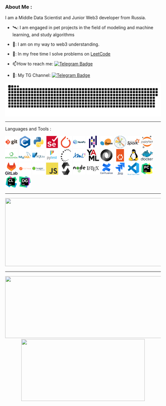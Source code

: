 ### About Me : 
I am a Middle Data Scientist and Junior Web3 developer from Russia. 
- 🛰️: I am engaged in pet projects in the field of modeling and machine learning, and study algorithms

- 🍕: I am on my way to web3 understanding.

- 🥇: In my free time I solve problems on [LeetCode](https://leetcode.com/sammorozov/)

- :mailbox:How to reach me: [![Telegram Badge](https://img.shields.io/badge/Telegram-blue?style=flat&logo=telegram&logoColor=white)](https://t.me/sam_gyps)

- 📡: My TG Channel: [![Telegram Badge](https://img.shields.io/badge/Telegram-blue?style=for-the-badge&logo=telegram&logoColor=white)](https://t.me/from_the_teapot_to_the_investor)



<p align="center">
 <img width="600" src="assets/github-snake.svg" alt="snake"/>
</p>


---
 Languages and Tools :
<div>
  <img src="https://github.com/devicons/devicon/blob/master/icons/git/git-original-wordmark.svg" title="Git" alt="Git" width="40" height="40"/>
  <img src="https://github.com/devicons/devicon/blob/master/icons/c/c-original.svg" title="C"  alt="C" width="40" height="40"/>
  <img src="https://github.com/devicons/devicon/blob/master/icons/python/python-original.svg" title="Python"  alt="Python" width="40" height="40"/>
  <img src="https://github.com/devicons/devicon/blob/master/icons/selenium/selenium-original.svg" title="Selenium"  alt="Selenium" width="40" height="40"/>
  <img src="https://github.com/devicons/devicon/blob/master/icons/pytorch/pytorch-original.svg" title="Pytorch"  alt="Pytorch" width="40" height="40"/>
  <img src="https://github.com/devicons/devicon/blob/master/icons/numpy/numpy-original-wordmark.svg" title="Numpy" alt="Numpy" width="40" height="40"/>
  <img src="https://github.com/devicons/devicon/blob/master/icons/pandas/pandas-original.svg" title="Pandas" alt="Pandas" width="40" height="40"/>
  <img src="https://github.com/devicons/devicon/blob/master/icons/scikitlearn/scikitlearn-original.svg" title="sklearn" alt="sklearn" width="40" height="40"/>
  <img src="https://github.com/devicons/devicon/blob/master/icons/matplotlib/matplotlib-original.svg" title="mpl" alt="mpl" width="40" height="40"/>
  <img src="https://github.com/devicons/devicon/blob/master/icons/apachespark/apachespark-original-wordmark.svg" title="Spark" alt="Spark" width="40" height="40"/>
  <img src="https://github.com/devicons/devicon/blob/master/icons/jupyter/jupyter-original-wordmark.svg" title="Jupiter" alt="Jupiter" width="40" height="40"/>
  <img src="https://github.com/devicons/devicon/blob/master/icons/anaconda/anaconda-original-wordmark.svg" title="Anaconda" alt="Conda" width="40" height="40"/>
  <img src="https://github.com/devicons/devicon/blob/master/icons/mysql/mysql-original-wordmark.svg" title="MySQL" alt="MySQL" width="40" height="40"/>
  <img src="https://github.com/devicons/devicon/blob/master/icons/sqlite/sqlite-original-wordmark.svg" title="SQLite" alt="SQLite" width="40" height="40"/>
  <img src="https://github.com/devicons/devicon/blob/master/icons/pytest/pytest-original-wordmark.svg" title="pytest" alt="pytest" width="40" height="40"/>
  <img src="https://github.com/devicons/devicon/blob/master/icons/ssh/ssh-original.svg" title="ssh" alt="ssh" width="40" height="40"/>
  <img src="https://github.com/devicons/devicon/blob/master/icons/xml/xml-original.svg" title="xml" alt="xml" width="40" height="40"/>
  <img src="https://github.com/devicons/devicon/blob/master/icons/yaml/yaml-original.svg" title="yaml" alt="yaml" width="40" height="40"/>
  <img src="https://github.com/devicons/devicon/blob/master/icons/json/json-original.svg" title="json" alt="json" width="40" height="40"/>
  <img src="https://github.com/devicons/devicon/blob/master/icons/ubuntu/ubuntu-original.svg" title="Ubuntu" alt="Ubuntu" width="40" height="40"/>
  <img src="https://github.com/devicons/devicon/blob/master/icons/linux/linux-original.svg" title="Linux" alt="Linux" width="40" height="40"/>
  <img src="https://github.com/devicons/devicon/blob/master/icons/docker/docker-original-wordmark.svg" title="Docker" alt="Docker" width="40" height="40"/>
  <img src="https://github.com/devicons/devicon/blob/master/icons/gitlab/gitlab-original-wordmark.svg" title="GitLab" alt="GitLab" width="40" height="40"/>
  <img src="https://github.com/devicons/devicon/blob/master/icons/postman/postman-original-wordmark.svg" title="Postman" alt="Postman" width="40" height="40"/>
  <img src="https://github.com/devicons/devicon/blob/master/icons/swagger/swagger-original-wordmark.svg" title="Swagger" alt="Swagger" width="40" height="40"/>
  <img src="https://github.com/devicons/devicon/blob/master/icons/javascript/javascript-original.svg" title="JavaScript" alt="JavaScript" width="40" height="40"/>
  <img src="https://github.com/devicons/devicon/blob/master/icons/solidity/solidity-original.svg" title="Solidity" alt="Solidity" width="40" height="40"/>
  <img src="https://github.com/devicons/devicon/blob/master/icons/nodejs/nodejs-original-wordmark.svg" title="nodejs" alt="NodeJS" width="40" height="40"/>
  <img src="https://github.com/devicons/devicon/blob/master/icons/latex/latex-original.svg" title="Latex" alt="Latex" width="40" height="40"/>
  <img src="https://github.com/devicons/devicon/blob/master/icons/confluence/confluence-original-wordmark.svg" title="Confluence" alt="Confluence" width="40" height="40"/>
  <img src="https://github.com/devicons/devicon/blob/master/icons/jira/jira-original-wordmark.svg" title="Jira" alt="Jira" width="40" height="40"/>
  <img src="https://github.com/devicons/devicon/blob/master/icons/vscode/vscode-original-wordmark.svg" title="vsc" alt="vsc" width="40" height="40"/>
  <img src="https://github.com/devicons/devicon/blob/master/icons/pycharm/pycharm-original.svg" title="PC" alt="PC" width="40" height="40"/>
  <img src="https://github.com/devicons/devicon/blob/master/icons/clion/clion-original.svg" title="cl" alt="CL" width="40" height="40"/>
  <img src="https://github.com/devicons/devicon/blob/master/icons/datagrip/datagrip-original.svg" title="dg" alt="dg" width="40" height="40"/>  

  
  
</div>

---

  
<p align="center">
  <img width="800" height="220" src="https://streak-stats.demolab.com?user=sammorozov&theme=highcontrast&hide_border=true&border_radius=5&card_width=800">
</p>


---




<p align="center">
  <img width="600" height="200" src="https://github-readme-stats.vercel.app/api?username=sammorozov&show_icons=true&theme=vision-friendly-dark">
  <img width="400" height="200" src="https://github-readme-stats.vercel.app/api/top-langs/?username=sammorozov&size_weight=0.15&count_weight=0.5&layout=compact&theme=vision-friendly-dark">
</p>



<div id="header" align="center">
  <img src="https://komarev.com/ghpvc/?username=sammorozov&style=for-the-badge&color=orange" alt=""/>
</div>

